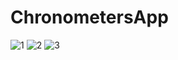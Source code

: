 # ChronometersApp
![1](https://user-images.githubusercontent.com/84633541/226207409-0418ff3d-93fe-406e-be98-9bb3b8e786e0.png)
![2](https://user-images.githubusercontent.com/84633541/226207416-a1267dd3-a007-4af1-8981-8814d5d3f251.png)
![3](https://user-images.githubusercontent.com/84633541/226207426-0c30084a-3da6-4e23-b744-585c40538154.png)
